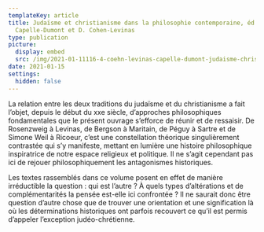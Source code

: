 ```yaml
---
templateKey: article
title: Judaïsme et christianisme dans la philosophie contemporaine, éd. par P.
  Capelle-Dumont et D. Cohen-Levinas
type: publication
picture:
  display: embed
  src: /img/2021-01-11116-4-coehn-levinas-capelle-dumont-judaisme-christianisme-dans-la-philosophie-5fc76bc0c37e7.jpg
date: 2021-01-15
settings:
  hidden: false
---
```

La relation entre les deux traditions du judaïsme et du christianisme a fait l’objet, depuis le début du xxe siècle, d’approches philosophiques fondamentales que le présent ouvrage s’efforce de réunir et de ressaisir. De Rosenzweig à Levinas, de Bergson à Maritain, de Péguy à Sartre et de Simone Weil à Ricoeur, c’est une constellation théorique singulièrement contrastée qui s’y manifeste, mettant en lumière une histoire philosophique inspiratrice de notre espace religieux et politique. Il ne s’agit cependant pas ici de rejouer philosophiquement les antagonismes historiques. 

Les textes rassemblés dans ce volume posent en effet de manière irréductible la question : qui est l’autre ? À quels types d’altérations et de complémentarités la pensée est-elle ici confrontée ? Il ne saurait donc être question d’autre chose que de trouver une orientation et une signification là où les déterminations historiques ont parfois recouvert ce qu’il est permis d’appeler l’exception judéo-chrétienne.